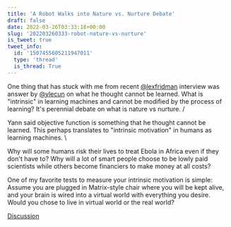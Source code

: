 ```yaml
---
title: 'A Robot Walks into Nature vs. Nurture Debate'
draft: false
date: 2022-03-26T03:33:18+00:00
slug: '202203260333-robot-nature-vs-nurture'
is_tweet: true
tweet_info:
  id: '1507455605211947011'
  type: 'thread'
  is_thread: True
---
```




One thing that has stuck with me from recent [@lexfridman](https://x.com/lexfridman) interview was answer by [@ylecun](https://x.com/ylecun) on what he thought cannot be learned. What is "intrinsic" in learning machines and cannot be modified by the process of learning? It's perennial debate on what is nature vs nurture. /

Yann said objective function is something that he thought cannot be learned. This perhaps translates to "intrinsic motivation" in humans as learning machines. \

Why will some humans risk their lives to treat Ebola in Africa even if they don't have to? Why will a lot of smart people choose to be lowly paid scientists while others become financiers to make money at all costs?

One of my favorite tests to measure your intrinsic motivation is simple: Assume you are plugged in Matrix-style chair where you will be kept alive, and your brain is wired into a virtual world with everything you desire. Would you chose to live in virtual world or the real world?

[Discussion](https://x.com/sytelus/status/1507455605211947011)
